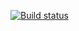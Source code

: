 [![Build status](https://ci.appveyor.com/api/projects/status/n4m5qbcibb6fc785/branch/main?svg=true)](https://ci.appveyor.com/project/natalia-smyslova/menu/branch/main)
